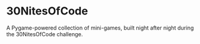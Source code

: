 # 30NitesOfCode
A Pygame-powered collection of mini-games, built night after night during the 30NitesOfCode challenge. 
